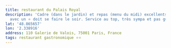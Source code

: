 ```yaml
---
title: restaurant du Palais Royal
description: 'Cadre (dans le jardin) et repas (menu du midi) excellents ! La différence
  avec un ⭐️ doit se faire le soir. Service au top, très sympa et pas guindé ! '
lat: '48.865657'
lon: '2.338916'
address: 110 Galerie de Valois, 75001 Paris, France
tags: restaurant gastronomique ⭐️⭐️
---
```

